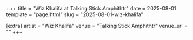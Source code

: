 +++
title = "Wiz Khalifa at Talking Stick Amphithtr"
date = 2025-08-01
template = "page.html"
slug = "2025-08-01-wiz-khalifa"

[extra]
artist = "Wiz Khalifa"
venue = "Talking Stick Amphithtr"
venue_url = ""
+++
